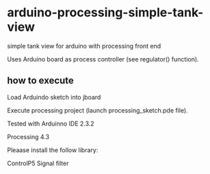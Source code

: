 # arduino-processing-simple-tank-view
simple tank view for arduino with processing front end

Uses Arduino board as process controller (see regulator() function). 

## how to execute

Load Arduindo sketch into jboard

Execute processing project (launch processing_sketch.pde file).

Tested with Arduinno IDE 2.3.2

Processing 4.3

Pleaase install the follow library:

ControlP5 
Signal filter 


